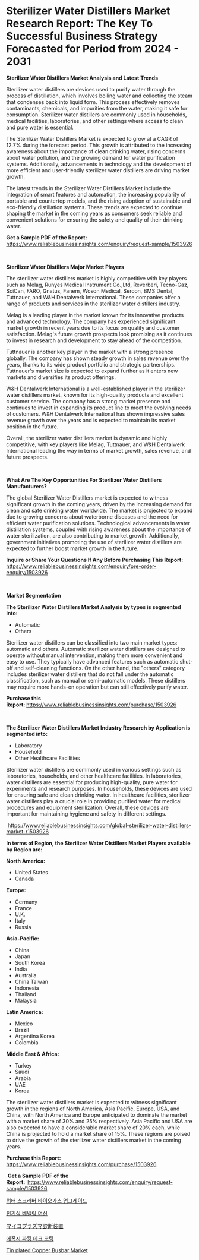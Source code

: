 <p><h1>Sterilizer Water Distillers Market Research Report: The Key To Successful Business Strategy Forecasted for Period from 2024 - 2031</h1></p><p><strong>Sterilizer Water Distillers Market Analysis and Latest Trends</strong></p>
<p><p>Sterilizer water distillers are devices used to purify water through the process of distillation, which involves boiling water and collecting the steam that condenses back into liquid form. This process effectively removes contaminants, chemicals, and impurities from the water, making it safe for consumption. Sterilizer water distillers are commonly used in households, medical facilities, laboratories, and other settings where access to clean and pure water is essential.</p><p>The Sterilizer Water Distillers Market is expected to grow at a CAGR of 12.7% during the forecast period. This growth is attributed to the increasing awareness about the importance of clean drinking water, rising concerns about water pollution, and the growing demand for water purification systems. Additionally, advancements in technology and the development of more efficient and user-friendly sterilizer water distillers are driving market growth.</p><p>The latest trends in the Sterilizer Water Distillers Market include the integration of smart features and automation, the increasing popularity of portable and countertop models, and the rising adoption of sustainable and eco-friendly distillation systems. These trends are expected to continue shaping the market in the coming years as consumers seek reliable and convenient solutions for ensuring the safety and quality of their drinking water.</p></p>
<p><strong>Get a Sample PDF of the Report:&nbsp;</strong> <a href="https://www.reliablebusinessinsights.com/enquiry/request-sample/1503926">https://www.reliablebusinessinsights.com/enquiry/request-sample/1503926</a></p>
<p>&nbsp;</p>
<p><strong>Sterilizer Water Distillers Major Market Players</strong></p>
<p><p>The sterilizer water distillers market is highly competitive with key players such as Melag, Runyes Medical Instrument Co.,Ltd, Reverberi, Tecno-Gaz, SciCan, FARO, Gnatus, Fanem, Woson Medical, Sercon, BMS Dental, Tuttnauer, and W&H Dentalwerk International. These companies offer a range of products and services in the sterilizer water distillers industry.</p><p>Melag is a leading player in the market known for its innovative products and advanced technology. The company has experienced significant market growth in recent years due to its focus on quality and customer satisfaction. Melag's future growth prospects look promising as it continues to invest in research and development to stay ahead of the competition.</p><p>Tuttnauer is another key player in the market with a strong presence globally. The company has shown steady growth in sales revenue over the years, thanks to its wide product portfolio and strategic partnerships. Tuttnauer's market size is expected to expand further as it enters new markets and diversifies its product offerings.</p><p>W&H Dentalwerk International is a well-established player in the sterilizer water distillers market, known for its high-quality products and excellent customer service. The company has a strong market presence and continues to invest in expanding its product line to meet the evolving needs of customers. W&H Dentalwerk International has shown impressive sales revenue growth over the years and is expected to maintain its market position in the future.</p><p>Overall, the sterilizer water distillers market is dynamic and highly competitive, with key players like Melag, Tuttnauer, and W&H Dentalwerk International leading the way in terms of market growth, sales revenue, and future prospects.</p></p>
<p>&nbsp;</p>
<p><strong>What Are The Key Opportunities For Sterilizer Water Distillers Manufacturers?</strong></p>
<p><p>The global Sterilizer Water Distillers market is expected to witness significant growth in the coming years, driven by the increasing demand for clean and safe drinking water worldwide. The market is projected to expand due to growing concerns about waterborne diseases and the need for efficient water purification solutions. Technological advancements in water distillation systems, coupled with rising awareness about the importance of water sterilization, are also contributing to market growth. Additionally, government initiatives promoting the use of sterilizer water distillers are expected to further boost market growth in the future.</p></p>
<p><strong>Inquire or Share Your Questions If Any Before Purchasing This Report:</strong> <a href="https://www.reliablebusinessinsights.com/enquiry/pre-order-enquiry/1503926">https://www.reliablebusinessinsights.com/enquiry/pre-order-enquiry/1503926</a></p>
<p>&nbsp;</p>
<p><strong>Market Segmentation</strong></p>
<p><strong>The Sterilizer Water Distillers Market Analysis by types is segmented into:</strong></p>
<p><ul><li>Automatic</li><li>Others</li></ul></p>
<p><p>Sterilizer water distillers can be classified into two main market types: automatic and others. Automatic sterilizer water distillers are designed to operate without manual intervention, making them more convenient and easy to use. They typically have advanced features such as automatic shut-off and self-cleaning functions. On the other hand, the "others" category includes sterilizer water distillers that do not fall under the automatic classification, such as manual or semi-automatic models. These distillers may require more hands-on operation but can still effectively purify water.</p></p>
<p><strong>Purchase this Report:&nbsp;</strong><a href="https://www.reliablebusinessinsights.com/purchase/1503926">https://www.reliablebusinessinsights.com/purchase/1503926</a></p>
<p>&nbsp;</p>
<p><strong>The Sterilizer Water Distillers Market Industry Research by Application is segmented into:</strong></p>
<p><ul><li>Laboratory</li><li>Household</li><li>Other Healthcare Facilities</li></ul></p>
<p><p>Sterilizer water distillers are commonly used in various settings such as laboratories, households, and other healthcare facilities. In laboratories, water distillers are essential for producing high-quality, pure water for experiments and research purposes. In households, these devices are used for ensuring safe and clean drinking water. In healthcare facilities, sterilizer water distillers play a crucial role in providing purified water for medical procedures and equipment sterilization. Overall, these devices are important for maintaining hygiene and safety in different settings.</p></p>
<p><a href="https://www.reliablebusinessinsights.com/global-sterilizer-water-distillers-market-r1503926">&nbsp;https://www.reliablebusinessinsights.com/global-sterilizer-water-distillers-market-r1503926</a></p>
<p><strong>In terms of Region, the Sterilizer Water Distillers Market Players available by Region are:</strong></p>
<p>
    <p> <strong> North America: </strong>
        <ul>
            <li>United States</li>
            <li>Canada</li>
        </ul>
        </p> 
    <p> <strong> Europe: </strong>
        <ul>
            <li>Germany</li>
            <li>France</li>
            <li>U.K.</li>
            <li>Italy</li>
            <li>Russia</li>
        </ul>
        </p> 
    <p> <strong> Asia-Pacific: </strong>
        <ul>
            <li>China</li>
            <li>Japan</li>
            <li>South Korea</li>
            <li>India</li>
            <li>Australia</li>
            <li>China Taiwan</li>
            <li>Indonesia</li>
            <li>Thailand</li>
            <li>Malaysia</li>
        </ul>
        </p> 
    <p> <strong> Latin America: </strong>
        <ul>
            <li>Mexico</li>
            <li>Brazil</li>
            <li>Argentina Korea</li>
            <li>Colombia</li>
        </ul>
        </p> 
    <p> <strong> Middle East & Africa: </strong>
        <ul>
            <li>Turkey</li>
            <li>Saudi</li>
            <li>Arabia</li>
            <li>UAE</li>
            <li>Korea</li>
        </ul>
    </p>
    </p>
<p><p>The sterilizer water distillers market is expected to witness significant growth in the regions of North America, Asia Pacific, Europe, USA, and China, with North America and Europe anticipated to dominate the market with a market share of 30% and 25% respectively. Asia Pacific and USA are also expected to have a considerable market share of 20% each, while China is projected to hold a market share of 15%. These regions are poised to drive the growth of the sterilizer water distillers market in the coming years.</p></p>
<p><strong>Purchase this Report: </strong><a href="https://www.reliablebusinessinsights.com/purchase/1503926">https://www.reliablebusinessinsights.com/purchase/1503926</a></p>
<p>&nbsp;<strong>Get a Sample PDF of the Report:&nbsp;&nbsp;</strong><a href="https://www.reliablebusinessinsights.com/enquiry/request-sample/1503926">https://www.reliablebusinessinsights.com/enquiry/request-sample/1503926</a></p>
<p><strong></strong></p>
<p><p><a href="https://medium.com/@rickymetzdvm/%EC%88%98%EC%B2%98%EB%A6%AC-%EC%8A%A4%ED%81%AC%EB%9F%AC%EB%B2%84-%EB%B0%94%EC%9D%B4%EC%98%A4%EA%B0%80%EC%8A%A4-%EC%97%85%EA%B7%B8%EB%A0%88%EC%9D%B4%EB%94%A9-%EC%8B%9C%EC%9E%A5-%EA%B7%9C%EB%AA%A8-%EC%97%B0%ED%8F%89%EA%B7%A0-%EC%84%B1%EC%9E%A5%EB%A5%A0-%ED%8A%B8%EB%A0%8C%EB%93%9C-2024-2030%EB%85%84-3fd3c12a7d8c">워터 스크러버 바이오가스 업그레이드</a></p><p><a href="https://medium.com/@dellkoepp03/%EC%A0%84%EA%B8%B0-%EC%9C%A0%ED%98%95-%EB%B2%A0%EB%B2%A8%EB%A7%81-%EA%B8%B0%EA%B3%84-%EC%8B%9C%EC%9E%A5-%EA%B7%9C%EB%AA%A8-cagr-%EB%8F%99%ED%96%A5-2024-2030-9a1bdfe45f75">전기식 베벨링 머신</a></p><p><a href="https://github.com/nxboeu02965442/Market-Research-Report-List-2/blob/main/8143035102441.md">マイコプラズマ診断装置</a></p><p><a href="https://github.com/iansanftyord09878/Market-Research-Report-List-2/blob/main/181928186666.md">에폭시 파킹 데크 코팅</a></p><p><a href="https://issuu.com/reportprime-2/docs/tin-plated-copper-busbar-market-siz_b5f392613a199f">Tin plated Copper Busbar Market</a></p></p>